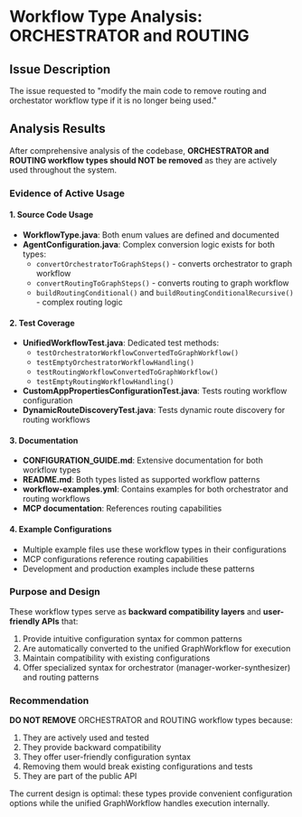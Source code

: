 # Workflow Type Analysis: ORCHESTRATOR and ROUTING

## Issue Description
The issue requested to "modify the main code to remove routing and orchestator workflow type if it is no longer being used."

## Analysis Results

After comprehensive analysis of the codebase, **ORCHESTRATOR and ROUTING workflow types should NOT be removed** as they are actively used throughout the system.

### Evidence of Active Usage

#### 1. Source Code Usage
- **WorkflowType.java**: Both enum values are defined and documented
- **AgentConfiguration.java**: Complex conversion logic exists for both types:
  - `convertOrchestratorToGraphSteps()` - converts orchestrator to graph workflow
  - `convertRoutingToGraphSteps()` - converts routing to graph workflow
  - `buildRoutingConditional()` and `buildRoutingConditionalRecursive()` - complex routing logic

#### 2. Test Coverage
- **UnifiedWorkflowTest.java**: Dedicated test methods:
  - `testOrchestratorWorkflowConvertedToGraphWorkflow()`
  - `testEmptyOrchestratorWorkflowHandling()`
  - `testRoutingWorkflowConvertedToGraphWorkflow()`
  - `testEmptyRoutingWorkflowHandling()`
- **CustomAppPropertiesConfigurationTest.java**: Tests routing workflow configuration
- **DynamicRouteDiscoveryTest.java**: Tests dynamic route discovery for routing workflows

#### 3. Documentation
- **CONFIGURATION_GUIDE.md**: Extensive documentation for both workflow types
- **README.md**: Both types listed as supported workflow patterns
- **workflow-examples.yml**: Contains examples for both orchestrator and routing workflows
- **MCP documentation**: References routing capabilities

#### 4. Example Configurations
- Multiple example files use these workflow types in their configurations
- MCP configurations reference routing capabilities
- Development and production examples include these patterns

### Purpose and Design
These workflow types serve as **backward compatibility layers** and **user-friendly APIs** that:
1. Provide intuitive configuration syntax for common patterns
2. Are automatically converted to the unified GraphWorkflow for execution
3. Maintain compatibility with existing configurations
4. Offer specialized syntax for orchestrator (manager-worker-synthesizer) and routing patterns

### Recommendation
**DO NOT REMOVE** ORCHESTRATOR and ROUTING workflow types because:
1. They are actively used and tested
2. They provide backward compatibility
3. They offer user-friendly configuration syntax
4. Removing them would break existing configurations and tests
5. They are part of the public API

The current design is optimal: these types provide convenient configuration options while the unified GraphWorkflow handles execution internally.
